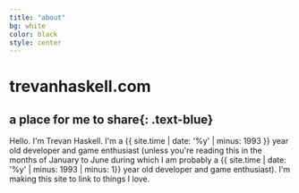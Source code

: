 ```yaml
---
title: "about"
bg: white
color: black
style: center
---
```


# trevanhaskell.com

<span class="fa-stack subtlecircle" style="font-size:100px; background:rgba(0,0,0,0.1)">
  <i class="fa fa-circle fa-stack-2x text-white"></i>
  <i class="fa fa-link fa-stack-1x text-purple"></i>
</span>

## a place for me to **share**{: .text-blue}

Hello. I'm Trevan Haskell. I'm a {{ site.time | date: '%y' | minus: 1993 }} year old developer and game enthusiast (unless you're reading this in the months of January to June during which I am probably a {{ site.time | date: '%y' | minus: 1993 | minus: 1}} year old developer and game enthusiast). I'm making this site to link to things I love.
